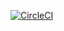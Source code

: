 [![CircleCI](https://dl.circleci.com/status-badge/img/gh/ba-lambert/My-Brand/tree/nodejs-api.svg?style=svg)](https://dl.circleci.com/status-badge/redirect/gh/ba-lambert/My-Brand/tree/nodejs-api)
